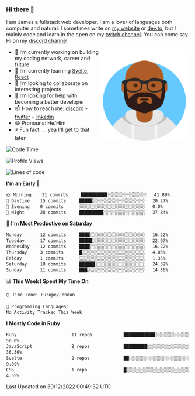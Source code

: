 ### Hi there 👋

I am James a fullstack web developer. I am a lover of languages both computer and natural. I sometimes write on [my website](https://jdhall.dev) or [dev.to](https://dev.to/zefur), but I mainly code and learn in the open on my [twitch channel](https://www.twitch.com/jozuhito). You can come say Hi on my [discord channel](https://discord.gg/sWEHvsBw)



<img align="right" height="250" width="250"  src="/assets/avataaars.png" />

  

- 🔭 I’m currently working on building my coding network, career and future
- 🌱 I’m currently learning [Svelte](https://svelte.dev), [React](https://reactjs.org)
- 👯 I’m looking to collaborate on interesting projects
- 🤔 I’m looking for help with becoming a better developer
- 📫 How to reach me: [discord](https://discord.gg/sWEHvsBw)
                      - [twitter](twitter.com/zefur)
                      - [linkedin](https://linkedin.com/in/j-d-hall)
- 😄 Pronouns: He/Him
- ⚡ Fun fact: ... yea I'll get to that later

 
<!-- BLOG-POST-LIST:START -->

<!-- BLOG-POST-LIST:END -->

<!--START_SECTION:waka-->
![Code Time](http://img.shields.io/badge/Code%20Time-778%20hrs%2019%20mins-blue)

![Profile Views](http://img.shields.io/badge/Profile%20Views-0-blue)

![Lines of code](https://img.shields.io/badge/From%20Hello%20World%20I%27ve%20Written-149%20Thousand%20lines%20of%20code-blue)

**I'm an Early 🐤** 

```text
🌞 Morning    31 commits     ██████████░░░░░░░░░░░░░░░   41.89% 
🌆 Daytime    15 commits     █████░░░░░░░░░░░░░░░░░░░░   20.27% 
🌃 Evening    0 commits      ░░░░░░░░░░░░░░░░░░░░░░░░░   0.0% 
🌙 Night      28 commits     █████████░░░░░░░░░░░░░░░░   37.84%

```
📅 **I'm Most Productive on Saturday** 

```text
Monday       12 commits     ████░░░░░░░░░░░░░░░░░░░░░   16.22% 
Tuesday      17 commits     █████░░░░░░░░░░░░░░░░░░░░   22.97% 
Wednesday    12 commits     ████░░░░░░░░░░░░░░░░░░░░░   16.22% 
Thursday     3 commits      █░░░░░░░░░░░░░░░░░░░░░░░░   4.05% 
Friday       1 commits      ░░░░░░░░░░░░░░░░░░░░░░░░░   1.35% 
Saturday     18 commits     ██████░░░░░░░░░░░░░░░░░░░   24.32% 
Sunday       11 commits     ███░░░░░░░░░░░░░░░░░░░░░░   14.86%

```


📊 **This Week I Spent My Time On** 

```text
⌚︎ Time Zone: Europe/London

💬 Programming Languages: 
No Activity Tracked This Week

```

**I Mostly Code in Ruby** 

```text
Ruby                     11 repos            ████████████░░░░░░░░░░░░░   50.0% 
JavaScript               8 repos             █████████░░░░░░░░░░░░░░░░   36.36% 
Svelte                   2 repos             ██░░░░░░░░░░░░░░░░░░░░░░░   9.09% 
CSS                      1 repo              █░░░░░░░░░░░░░░░░░░░░░░░░   4.55%

```



 Last Updated on 30/12/2022 00:49:32 UTC
<!--END_SECTION:waka-->
